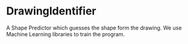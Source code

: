 # DrawingIdentifier
A Shape Predictor which guesses the shape form the drawing. We use Machine Learning libraries to train the program.
